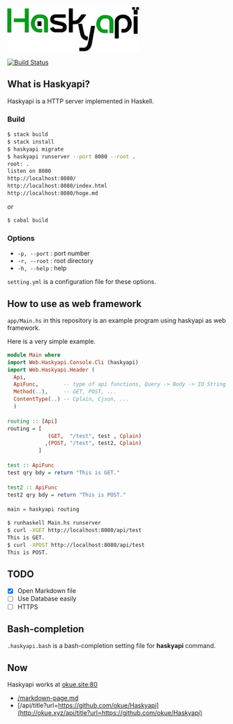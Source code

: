 <img src="https://raw.githubusercontent.com/okue/Haskyapi/master/html/img/logo.png" width="60%">

[![Build Status](https://travis-ci.org/okue/Haskyapi.svg?branch=master)](https://travis-ci.org/okue/Haskyapi)

## What is Haskyapi?

Haskyapi is a HTTP server implemented in Haskell.

### Build

```sh
$ stack build
$ stack install
$ haskyapi migrate
$ haskyapi runserver --port 8080 --root .
root: .
listen on 8080
http://localhost:8080/
http://localhost:8080/index.html
http://localhost:8080/hoge.md
```

or

```sh
$ cabal build
```

### Options

- `-p, --port` : port number
- `-r, --root` : root directory
- `-h, --help` : help


`setting.yml` is a configuration file for these options.


## How to use as web framework

`app/Main.hs` in this repository is an example program using haskyapi as web framework.

Here is a very simple example.

```hs
module Main where
import Web.Haskyapi.Console.Cli (haskyapi)
import Web.Haskyapi.Header (
  Api,
  ApiFunc,        -- type of api functions, Query -> Body -> IO String
  Method(..),     -- GET, POST, ...
  ContentType(..) -- Cplain, Cjson, ...
  )

routing :: [Api]
routing = [
             (GET,  "/test", test , Cplain)
            ,(POST, "/test", test2, Cplain)
          ]

test :: ApiFunc
test qry bdy = return "This is GET."

test2 :: ApiFunc
test2 qry bdy = return "This is POST."

main = haskyapi routing
```


```sh
$ runhaskell Main.hs runserver
$ curl -XGET http://localhost:8080/api/test
This is GET.
$ curl -XPOST http://localhost:8080/api/test
This is POST.
```


## TODO

- [x] Open Markdown file
- [ ] Use Database easily
- [ ] HTTPS

## Bash-completion

`.haskyapi.bash` is a bash-completion setting file for **haskyapi** command.

## Now

Haskyapi works at [okue.site:80](http://okue.xyz/)

- [/markdown-page.md](http://okue.xyz/markdown-page.md)
- [/api/title?url=https://github.com/okue/Haskyapi](http://okue.xyz/api/title?url=https://github.com/okue/Haskyapi)
